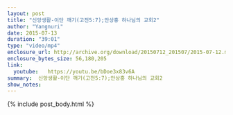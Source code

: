 ```yaml
---
layout: post
title: "신앙생활-이단 깨기(고전5:7);안상홍 하나님의 교회2"
author: "Yangnuri"
date: 2015-07-13
duration: "39:01"
type: "video/mp4"
enclosure_url: http://archive.org/download/20150712_201507/2015-07-12.mp4
enclosure_bytes_size: 56,180,205
link:
  youtube:   https://youtu.be/bDoe3x83v6A
summary:  신앙생활-이단 깨기(고전5:7);안상홍 하나님의 교회2
show_notes:
---
```


{% include post_body.html %}
